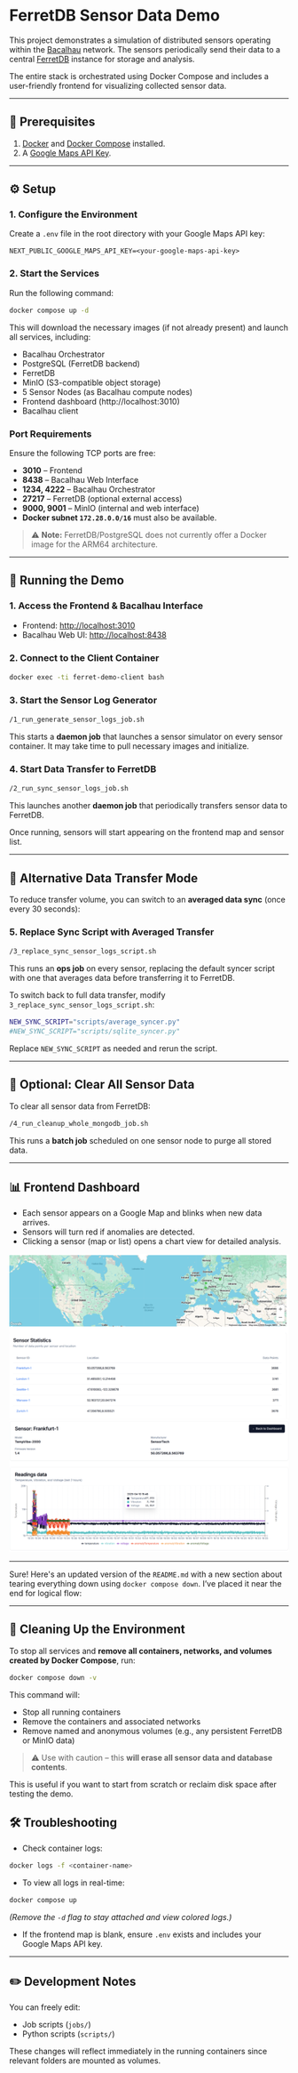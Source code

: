 # FerretDB Sensor Data Demo

This project demonstrates a simulation of distributed sensors operating within the [Bacalhau](https://github.com/bacalhau-project/bacalhau) network. The sensors periodically send their data to a central [FerretDB](https://github.com/FerretDB/FerretDB) instance for storage and analysis.

The entire stack is orchestrated using Docker Compose and includes a user-friendly frontend for visualizing collected sensor data.

---

## 🧰 Prerequisites

1. [Docker](https://docs.docker.com/get-docker/) and [Docker Compose](https://docs.docker.com/compose/install/) installed.
2. A [Google Maps API Key](https://developers.google.com/maps/documentation/embed/get-api-key?hl=en).

---

## ⚙️ Setup

### 1. Configure the Environment

Create a `.env` file in the root directory with your Google Maps API key:

```dotenv
NEXT_PUBLIC_GOOGLE_MAPS_API_KEY=<your-google-maps-api-key>
```

### 2. Start the Services

Run the following command:

```bash
docker compose up -d
```

This will download the necessary images (if not already present) and launch all services, including:

- Bacalhau Orchestrator
- PostgreSQL (FerretDB backend)
- FerretDB
- MinIO (S3-compatible object storage)
- 5 Sensor Nodes (as Bacalhau compute nodes)
- Frontend dashboard (http://localhost:3010)
- Bacalhau client

### Port Requirements

Ensure the following TCP ports are free:

- **3010** – Frontend
- **8438** – Bacalhau Web Interface
- **1234, 4222** – Bacalhau Orchestrator
- **27217** – FerretDB (optional external access)
- **9000, 9001** – MinIO (internal and web interface)
- **Docker subnet `172.28.0.0/16`** must also be available.

> ⚠️ **Note:** FerretDB/PostgreSQL does not currently offer a Docker image for the ARM64 architecture.

---

## 🚀 Running the Demo

### 1. Access the Frontend & Bacalhau Interface

- Frontend: [http://localhost:3010](http://localhost:3010)
- Bacalhau Web UI: [http://localhost:8438](http://localhost:8438)

### 2. Connect to the Client Container

```bash
docker exec -ti ferret-demo-client bash
```

### 3. Start the Sensor Log Generator

```bash
/1_run_generate_sensor_logs_job.sh
```

This starts a **daemon job** that launches a sensor simulator on every sensor container. It may take time to pull necessary images and initialize.

### 4. Start Data Transfer to FerretDB

```bash
/2_run_sync_sensor_logs_job.sh
```

This launches another **daemon job** that periodically transfers sensor data to FerretDB.

Once running, sensors will start appearing on the frontend map and sensor list.

---

## 🔄 Alternative Data Transfer Mode

To reduce transfer volume, you can switch to an **averaged data sync** (once every 30 seconds):

### 5. Replace Sync Script with Averaged Transfer

```bash
/3_replace_sync_sensor_logs_script.sh
```

This runs an **ops job** on every sensor, replacing the default syncer script with one that averages data before transferring it to FerretDB.

To switch back to full data transfer, modify `3_replace_sync_sensor_logs_script.sh`:

```bash
NEW_SYNC_SCRIPT="scripts/average_syncer.py"
#NEW_SYNC_SCRIPT="scripts/sqlite_syncer.py"
```

Replace `NEW_SYNC_SCRIPT` as needed and rerun the script.

---

## 🧹 Optional: Clear All Sensor Data

To clear all sensor data from FerretDB:

```bash
/4_run_cleanup_whole_mongodb_job.sh
```

This runs a **batch job** scheduled on one sensor node to purge all stored data.

---

## 📊 Frontend Dashboard

- Each sensor appears on a Google Map and blinks when new data arrives.
- Sensors will turn red if anomalies are detected.
- Clicking a sensor (map or list) opens a chart view for detailed analysis.

![Map View](docs/screen_map_list.png)
![Sensor Detail](docs/screen_sensor_chart.png)

---

Sure! Here's an updated version of the `README.md` with a new section about tearing everything down using `docker compose down`. I’ve placed it near the end for logical flow:

---

## 🧹 Cleaning Up the Environment

To stop all services and **remove all containers, networks, and volumes created by Docker Compose**, run:

```bash
docker compose down -v
```

This command will:

- Stop all running containers
- Remove the containers and associated networks
- Remove named and anonymous volumes (e.g., any persistent FerretDB or MinIO data)

> ⚠️ Use with caution – this **will erase all sensor data and database contents**.

This is useful if you want to start from scratch or reclaim disk space after testing the demo.


## 🛠️ Troubleshooting

- Check container logs:

```bash
docker logs -f <container-name>
```

- To view all logs in real-time:

```bash
docker compose up
```

*(Remove the `-d` flag to stay attached and view colored logs.)*

- If the frontend map is blank, ensure `.env` exists and includes your Google Maps API key.

---

## ✏️ Development Notes

You can freely edit:

- Job scripts (`jobs/`)
- Python scripts (`scripts/`)

These changes will reflect immediately in the running containers since relevant folders are mounted as volumes.
